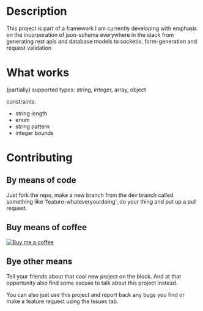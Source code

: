 # Description

This project is part of a framework I am currently developing with emphasis on the incorporation of json-schema everywhere in the stack from generating rest apis and database models to socketio, form-generation and request validation

# What works
(partially) supported types: string, integer, array, object

constraints:
- string length
- enum
- string pattern
- integer bounds

# Contributing
## By means of code

Just fork the repo, make a new branch from the dev branch called something like 'feature-whateveryourdoing', do your thing and put up a pull request.

## Buy means of coffee

[![Buy me a coffee](https://img.shields.io/badge/Donate-PayPal-green.svg)](https://www.paypal.com/cgi-bin/webscr?cmd=_s-xclick&hosted_button_id=X9BYDU543GWZE)

## Bye other means

Tell your friends about that cool new project on the block.
And at that oppertunity also find some excuse to talk about this project instead.

You can also just use this project and report back any bugs you find or make a feature request using the Issues tab.